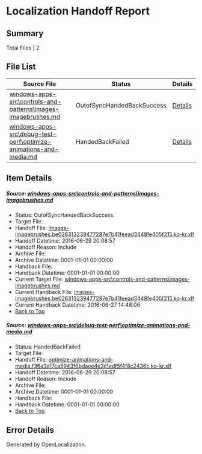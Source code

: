 # <a name='report-top'></a> Localization Handoff Report

## Summary
 Total Files | 2

## File List
 Source File | Status | Details 
 ----------- | ------ | ------- 
 [windows-apps-src\controls-and-patterns\images-imagebrushes.md](https://github.com/Microsoft/windows-apps/blob/fe179ec3c26d5bcbcbb1a80926e887186d8e4e39/windows-apps-src/controls-and-patterns/images-imagebrushes.md) | OutofSyncHandedBackSuccess | [Details](#36dd0614e9b552d9fa56a6c68479f9578fcada13520)
 [windows-apps-src\debug-test-perf\optimize-animations-and-media.md](https://github.com/Microsoft/windows-apps/blob/622df404dbf85740aa0029f53a0b4e0d541608f9/windows-apps-src/debug-test-perf/optimize-animations-and-media.md) | HandedBackFailed | [Details](#8fd9ce5f43159ae00414d05ddb757c507aaa370d2034)

## Item Details
##### <a name='36dd0614e9b552d9fa56a6c68479f9578fcada13520'></a> Source: [windows-apps-src\controls-and-patterns\images-imagebrushes.md](https://github.com/Microsoft/windows-apps/blob/fe179ec3c26d5bcbcbb1a80926e887186d8e4e39/windows-apps-src/controls-and-patterns/images-imagebrushes.md)
* Status: OutofSyncHandedBackSuccess
* Target File: 
* Handoff File: [images-imagebrushes.be026313239477287e7b41feead3448fe405f215.ko-kr.xlf](https://github.com/Microsoft/WDG.handoff/blob/d23e7b28b1b0089351527f64d6ca677ee0459ae2/ol-handoff/Microsoft/windows-apps.ko-kr/master/images-imagebrushes.be026313239477287e7b41feead3448fe405f215.ko-kr.xlf)
* Handoff Datetime: 2016-06-29 20:08:57
* Handoff Reason: Include
* Archive File: 
* Archive Datetime: 0001-01-01 00:00:00
* Handback File: 
* Handback Datetime: 0001-01-01 00:00:00
* Current Target File: [windows-apps-src\controls-and-patterns\images-imagebrushes.md](https://github.com/Microsoft/windows-apps.ko-kr/blob/c6048da23214e867dae91cc29bd28c85cf7bfdd9/windows-apps-src/controls-and-patterns/images-imagebrushes.md)
* Current Handback File: [images-imagebrushes.be026313239477287e7b41feead3448fe405f215.ko-kr.xlf](https://github.com/Microsoft/WDG.handback/blob/fcb3f9fb2659fd9be4840acaa173a18dbf31779d/ol-handback/Microsoft/windows-apps.ko-kr/master/images-imagebrushes.be026313239477287e7b41feead3448fe405f215.ko-kr.xlf)
* Current Handback Datetime: 2016-06-27 14:48:06
* [Back to Top](#report-top)

##### <a name='8fd9ce5f43159ae00414d05ddb757c507aaa370d2034'></a> Source: [windows-apps-src\debug-test-perf\optimize-animations-and-media.md](https://github.com/Microsoft/windows-apps/blob/622df404dbf85740aa0029f53a0b4e0d541608f9/windows-apps-src/debug-test-perf/optimize-animations-and-media.md)
* Status: HandedBackFailed
* Target File: 
* Handoff File: [optimize-animations-and-media.f36e3a17ca5943f6bdaee4e3c1edf5f4f8c2436c.ko-kr.xlf](https://github.com/Microsoft/WDG.handoff/blob/d23e7b28b1b0089351527f64d6ca677ee0459ae2/ol-handoff/Microsoft/windows-apps.ko-kr/master/optimize-animations-and-media.f36e3a17ca5943f6bdaee4e3c1edf5f4f8c2436c.ko-kr.xlf)
* Handoff Datetime: 2016-06-29 20:08:57
* Handoff Reason: Include
* Archive File: 
* Archive Datetime: 0001-01-01 00:00:00
* Handback File: 
* Handback Datetime: 0001-01-01 00:00:00
* [Back to Top](#report-top)


## Error Details

Generated by OpenLocalization.
